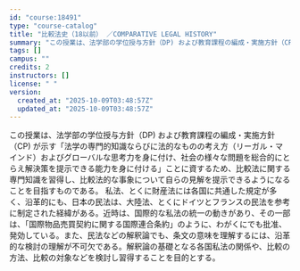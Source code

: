 ```yaml
---
id: "course:18491"
type: "course-catalog"
title: "比較法史（18以前） ／COMPARATIVE LEGAL HISTORY"
summary: "この授業は、法学部の学位授与方針（DP) および教育課程の編成・実施方針（CP) が示す「法学の専門的知識ならびに法的なものの考え方（リーガル・マインド）およびグローバルな思考力を身に付け、社会の様々な問題を総合的にとらえ解決策を提示できる…"
tags: []
campus: ""
credits: 2
instructors: []
license: " "
version:
  created_at: "2025-10-09T03:48:57Z"
  updated_at: "2025-10-09T03:48:57Z"
---
```


この授業は、法学部の学位授与方針（DP) および教育課程の編成・実施方針（CP) が示す「法学の専門的知識ならびに法的なものの考え方（リーガル・マインド）およびグローバルな思考力を身に付け、社会の様々な問題を総合的にとらえ解決策を提示できる能力を身に付ける」ことに資するため、比較法に関する専門知識を習得し、比較法的な事象について自らの見解を提示できるようになることを目指すものである。 私法、とくに財産法には各国に共通した規定が多く、沿革的にも、日本の民法は、大陸法、とくにドイツとフランスの民法を参考に制定された経緯がある。近時は、国際的な私法の統一の動きがあり、その一部は、「国際物品売買契約に関する国際連合条約」のように、わがくにでも批准、発効している。また、民法などの解釈論でも、条文の意味を理解するには、沿革的な検討の理解が不可欠である。解釈論の基礎となる各国私法の関係や、比較の方法、比較の対象などを検討し習得することを目的とする。
